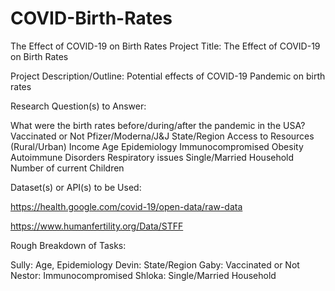# COVID-Birth-Rates
The Effect of COVID-19 on Birth Rates
Project Title: The Effect of COVID-19 on Birth Rates


Project Description/Outline:
	Potential effects of COVID-19 Pandemic on birth rates

Research Question(s) to Answer:

What were the birth rates before/during/after the pandemic in the USA?
Vaccinated or Not
Pfizer/Moderna/J&J
State/Region
Access to Resources (Rural/Urban)
Income
Age
Epidemiology
Immunocompromised
Obesity
Autoimmune Disorders
Respiratory issues
Single/Married Household
Number of current Children

Dataset(s) or API(s) to be Used:

https://health.google.com/covid-19/open-data/raw-data

https://www.humanfertility.org/Data/STFF

Rough Breakdown of Tasks:

Sully: Age, Epidemiology
Devin: State/Region
Gaby: Vaccinated or Not
Nestor: Immunocompromised
Shloka: Single/Married Household
